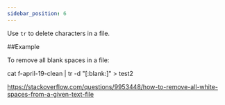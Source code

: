 ```yaml
---
sidebar_position: 6
---
```

Use `tr` to delete characters in a file.



##Example

To remove all blank spaces in a file:

cat f-april-19-clean | tr -d "[:blank:]" > test2

https://stackoverflow.com/questions/9953448/how-to-remove-all-white-spaces-from-a-given-text-file